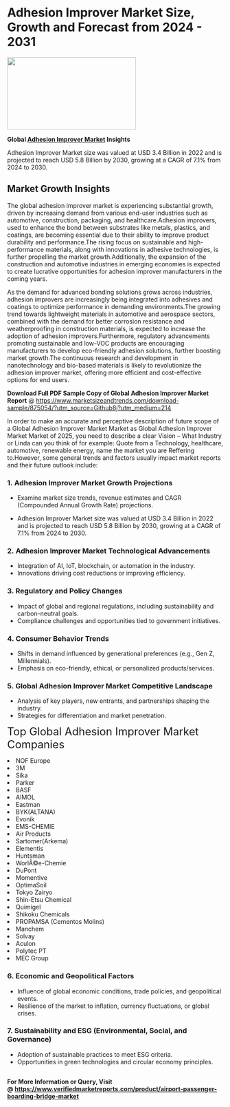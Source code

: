 <H1>Adhesion Improver Market Size, Growth and Forecast from 2024 - 2031</H1><img class="aligncenter size-medium wp-image-584254" src="https://thirdeyenews.in/wp-content/uploads/2024/09/Global-Market-Research-300x168.jpeg" alt="" width="300" height="168" /><p><strong>Global&nbsp;<a href="https://www.marketsizeandtrends.com/download-sample/875054/?utm_source=Github8j?utm_medium=214">Adhesion Improver Market</a> Insights</strong></p><p>Adhesion Improver Market size was valued at USD 3.4 Billion in 2022 and is projected to reach USD 5.8 Billion by 2030, growing at a CAGR of 7.1% from 2024 to 2030.</p><p><h2>Market Growth Insights</h2> <p>The global adhesion improver market is experiencing substantial growth, driven by increasing demand from various end-user industries such as automotive, construction, packaging, and healthcare.Adhesion improvers, used to enhance the bond between substrates like metals, plastics, and coatings, are becoming essential due to their ability to improve product durability and performance.The rising focus on sustainable and high-performance materials, along with innovations in adhesive technologies, is further propelling the market growth.Additionally, the expansion of the construction and automotive industries in emerging economies is expected to create lucrative opportunities for adhesion improver manufacturers in the coming years.</p> <p>As the demand for advanced bonding solutions grows across industries, adhesion improvers are increasingly being integrated into adhesives and coatings to optimize performance in demanding environments.The growing trend towards lightweight materials in automotive and aerospace sectors, combined with the demand for better corrosion resistance and weatherproofing in construction materials, is expected to increase the adoption of adhesion improvers.Furthermore, regulatory advancements promoting sustainable and low-VOC products are encouraging manufacturers to develop eco-friendly adhesion solutions, further boosting market growth.The continuous research and development in nanotechnology and bio-based materials is likely to revolutionize the adhesion improver market, offering more efficient and cost-effective options for end users.</p> <p><span class=""><strong>Download Full PDF Sample Copy of Global Adhesion Improver Market Report</strong> @ <a href="https://www.marketsizeandtrends.com/download-sample/875054/?utm_source=Github8j?utm_medium=214" target="_blank">https://www.marketsizeandtrends.com/download-sample/875054/?utm_source=Github8j?utm_medium=214</a></span></p><p>In order to make an accurate and perceptive description of future scope of a Global&nbsp;Adhesion Improver Market Market as Global&nbsp;Adhesion Improver Market Market of 2025, you need to describe a clear Vision &ndash; What Industry or Linda can you think of for example: Quote from a Technology, healthcare, automotive, renewable energy, name the market you are Reffering to.However, some general trends and factors usually impact market reports and their future outlook include:</p><h3>1.&nbsp;<strong>Adhesion Improver Market Growth Projections</strong></h3><ul><li>Examine market size trends, revenue estimates and CAGR (Compounded Annual Growth Rate) projections.</li><li><p>Adhesion Improver Market size was valued at USD 3.4 Billion in 2022 and is projected to reach USD 5.8 Billion by 2030, growing at a CAGR of 7.1% from 2024 to 2030.</p></li></ul><h3>2.&nbsp;<strong>Adhesion Improver Market Technological Advancements</strong></h3><ul><li>Integration of AI, IoT, blockchain, or automation in the industry.</li><li>Innovations driving cost reductions or improving efficiency.</li></ul><h3>3.&nbsp;<strong>Regulatory and Policy Changes</strong></h3><ul><li>Impact of global and regional regulations, including sustainability and carbon-neutral goals.</li><li>Compliance challenges and opportunities tied to government initiatives.</li></ul><h3>4.&nbsp;<strong>Consumer Behavior Trends</strong></h3><ul><li>Shifts in demand influenced by generational preferences (e.g., Gen Z, Millennials).</li><li>Emphasis on eco-friendly, ethical, or personalized products/services.</li></ul><h3>5.&nbsp;<strong>Global Adhesion Improver Market Competitive Landscape</strong></h3><ul><li>Analysis of key players, new entrants, and partnerships shaping the industry.</li><li>Strategies for differentiation and market penetration.</li></ul><p data-pm-slice="1 1 []"><span style="color: inherit; font-family: inherit; font-size: 25px;">Top Global Adhesion Improver Market Companies</span></p><div class="" data-test-id=""><p><li>NOF Europe</li><li> 3M</li><li> Sika</li><li> Parker</li><li> BASF</li><li> AIMOL</li><li> Eastman</li><li> BYK(ALTANA)</li><li> Evonik</li><li> EMS-CHEMIE</li><li> Air Products</li><li> Sartomer(Arkema)</li><li> Elementis</li><li> Huntsman</li><li> WorlÃ©e-Chemie</li><li> DuPont</li><li> Momentive</li><li> OptimaSoil</li><li> Tokyo Zairyo</li><li> Shin-Etsu Chemical</li><li> Quimigel</li><li> Shikoku Chemicals</li><li> PROPAMSA (Cementos Molins)</li><li> Manchem</li><li> Solvay</li><li> Aculon</li><li> Polytec PT</li><li> MEC Group</li></p></div><h3>6.&nbsp;<strong>Economic and Geopolitical Factors</strong></h3><ul><li>Influence of global economic conditions, trade policies, and geopolitical events.</li><li>Resilience of the market to inflation, currency fluctuations, or global crises.</li></ul><h3>7.&nbsp;<strong>Sustainability and ESG (Environmental, Social, and Governance)</strong></h3><ul><li>Adoption of sustainable practices to meet ESG criteria.</li><li>Opportunities in green technologies and circular economy principles.</li></ul><h2><strong style="font-size: 14px;">For More Information or Query, Visit @&nbsp;</strong><a style="background-color: #ffffff; font-size: 14px;" href="https://www.marketsizeandtrends.com/report/adhesion-improver-market/" target="_blank">https://www.verifiedmarketreports.com/product/airport-passenger-boarding-bridge-market</a></h2>